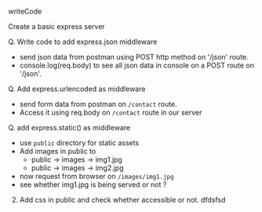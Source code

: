 writeCode

Create a basic express server

Q. Write code to add express.json middleware

- send json data from postman using POST http method on '/json' route.
- console.log(req.body) to see all json data in console on a POST route on '/json'.

Q. Add express.urlencoded as middleware

- send form data from postman on `/contact` route.
- Access it using req.body on `/contact` route in our server

Q. add express.static() as middleware

- use `public` directory for static assets
- Add images in public to
  - public -> images -> img1.jpg
  - public -> images -> img2.jpg
- now request from browser on `/images/img1.jpg`
- see whether img1.jpg is being served or not ?

2. Add css in public and check whether accessible or not.
dfdsfsd